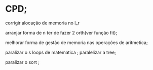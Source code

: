 # CPD;

corrigir alocação de memoria no l_r

arranjar forma de n ter de fazer 2 orth(ver função fit);

melhorar forma de gestão de memoria nas operações de aritmetica;

paralizar o s loops de matematica ;
paralelizar a tree;

paralizar o sort ;


